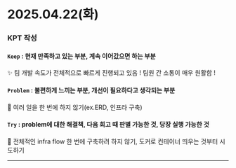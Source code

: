 
# 2025.04.22(화)

### KPT 작성

#### `Keep` : 현재 만족하고 있는 부분, 계속 이어갔으면 하는 부분
✨ 팀 개발 속도가 전체적으로 빠르게 진행되고 있음 ! 팀원 간 소통이 매우 원활함 !


#### `Problem` : 불편하게 느끼는 부분, 개선이 필요하다고 생각되는 부분
🥹 여러 일을 한 번에 하지 않기(ex.ERD, 인프라 구축)

#### `Try` : problem에 대한 해결책, 다음 회고 때 판별 가능한 것, 당장 실행 가능한 것
🌳 전체적인 infra flow 한 번에 구축하려 하지 않기, 도커로 컨테이너 띄우는 것부터 시도하기


---